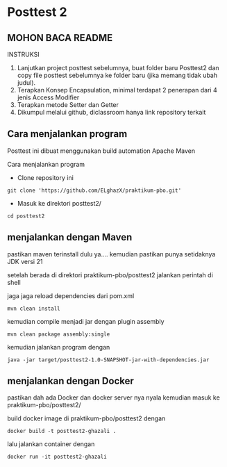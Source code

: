 # Posttest 2

## MOHON BACA README

INSTRUKSI
1. Lanjutkan project posttest sebelumnya,  buat folder baru Posttest2 dan copy file posttest sebelumnya ke folder baru (jika memang tidak ubah judul).
2. Terapkan Konsep Encapsulation, minimal terdapat 2 penerapan dari 4 jenis Access Modifier
3. Terapkan metode Setter dan Getter
4. Dikumpul melalui github, diclassroom hanya link repository terkait

## Cara menjalankan program

Posttest ini dibuat menggunakan build automation Apache Maven

Cara menjalankan program
- Clone repository ini
```shell
git clone 'https://github.com/ELghazX/praktikum-pbo.git'
```
- Masuk ke direktori posttest2/
```shell
cd posttest2
```
## menjalankan dengan Maven
pastikan maven terinstall dulu ya....
kemudian pastikan punya setidaknya JDK versi 21

setelah berada di direktori praktikum-pbo/posttest2
jalankan perintah di shell 

jaga jaga reload dependencies dari pom.xml
```shell
mvn clean install
```
kemudian compile menjadi jar dengan plugin assembly
```shell
mvn clean package assembly:single
```
kemudian jalankan program dengan
```shell
java -jar target/posttest2-1.0-SNAPSHOT-jar-with-dependencies.jar
```

## menjalankan dengan Docker
pastikan dah ada Docker dan docker server nya nyala
kemudian masuk ke praktikum-pbo/posttest2/

build docker image di praktikum-pbo/posttest2 dengan
```shell
docker build -t posttest2-ghazali .
```
lalu jalankan container dengan
```shell
docker run -it posttest2-ghazali
```
